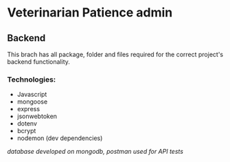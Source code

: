 # Veterinarian Patience admin

## Backend

This brach has all package, folder and files required for the correct project's backend functionality.

### Technologies:
- Javascript
- mongoose
- express
- jsonwebtoken
- dotenv
- bcrypt
- nodemon (dev dependencies)

*database developed on mongodb, postman used for API tests*